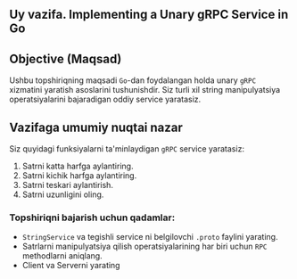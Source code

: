 ## Uy vazifa. Implementing a Unary gRPC Service in Go

## Objective (Maqsad)

Ushbu topshiriqning maqsadi `Go`-dan foydalangan holda unary `gRPC` xizmatini yaratish asoslarini tushunishdir. Siz turli xil string manipulyatsiya operatsiyalarini bajaradigan oddiy service yaratasiz.

## Vazifaga umumiy nuqtai nazar

Siz quyidagi funksiyalarni ta'minlaydigan `gRPC` service yaratasiz:

1. Satrni katta harfga aylantiring.
2. Satrni kichik harfga aylantiring.
3. Satrni teskari aylantirish.
4. Satrni uzunligini oling.

### Topshiriqni bajarish uchun qadamlar:
- `StringService` va tegishli service ni belgilovchi `.proto` faylini yarating.
- Satrlarni manipulyatsiya qilish operatsiyalarining har biri uchun `RPC` methodlarni aniqlang.
- Client va Serverni yarating




  



